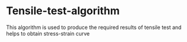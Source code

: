 # Tensile-test-algorithm
This algorithm is used to produce the required results of tensile test and helps to obtain stress-strain curve
